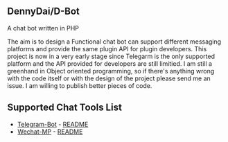 DennyDai/D-Bot
----------
A  chat bot written in PHP

The aim is to design a Functional chat bot can support different messaging platforms and provide the same plugin API for plugin developers.
This project is now in a very early stage since Telegarm is the only supported platform and the API provided for developers are still limitied.  I am still a greenhand in Object oriented programming, so if there's anything wrong with the code itself or with the design of the project please send me an issue. I am willing to publish better pieces of code.

Supported Chat Tools List
----------
 - [Telegram-Bot](https://core.telegram.org/bots) - [README](https://github.com/dennydai/D-bot/blob/master/readmes/Telegram-Bot/Telegram-Bot.md)
 - [Wechat-MP](http://www.wechat.com/) - [README](https://github.com/dennydai/D-bot/blob/master/readmes/Wechat-MP/Wechat-MP.md)